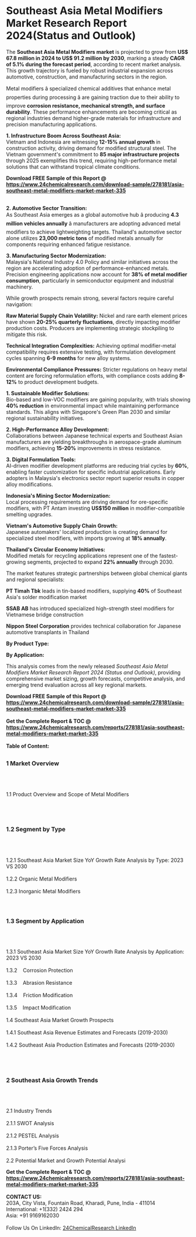 <h1>Southeast Asia Metal Modifiers Market Research Report 2024(Status and Outlook)</h1><p>The <strong>Southeast Asia Metal Modifiers market</strong> is projected to grow from <strong>US$ 67.8 million in 2024 to US$ 91.2 million by 2030</strong>, marking a steady <strong>CAGR of 5.1% during the forecast period</strong>, according to recent market analysis. This growth trajectory is fueled by robust industrial expansion across automotive, construction, and manufacturing sectors in the region.</p><p>Metal modifiers â specialized chemical additives that enhance metal properties during processing â are gaining traction due to their ability to improve <strong>corrosion resistance, mechanical strength, and surface durability</strong>. These performance enhancements are becoming critical as regional industries demand higher-grade materials for infrastructure and precision manufacturing applications.</p><p><strong>1. Infrastructure Boom Across Southeast Asia:</strong><br>
Vietnam and Indonesia are witnessing <strong>12-15% annual growth</strong> in construction activity, driving demand for modified structural steel. The Vietnam government's commitment to <strong>85 major infrastructure projects</strong> through 2025 exemplifies this trend, requiring high-performance metal solutions that can withstand tropical climate conditions.</p><div><b>Download FREE Sample of this Report @ 
            <a href="https://www.24chemicalresearch.com/download-sample/278181/asia-southeast-metal-modifiers-market-market-335">
            https://www.24chemicalresearch.com/download-sample/278181/asia-southeast-metal-modifiers-market-market-335</a></b></div><br><p><strong>2. Automotive Sector Transition:</strong><br>
As Southeast Asia emerges as a global automotive hub â producing <strong>4.3 million vehicles annually</strong> â manufacturers are adopting advanced metal modifiers to achieve lightweighting targets. Thailand's automotive sector alone utilizes <strong>23,000 metric tons</strong> of modified metals annually for components requiring enhanced fatigue resistance.</p><p><strong>3. Manufacturing Sector Modernization:</strong><br>
Malaysia's National Industry 4.0 Policy and similar initiatives across the region are accelerating adoption of performance-enhanced metals. Precision engineering applications now account for <strong>38% of metal modifier consumption</strong>, particularly in semiconductor equipment and industrial machinery.</p><p>While growth prospects remain strong, several factors require careful navigation:</p><p><strong>Raw Material Supply Chain Volatility:</strong> Nickel and rare earth element prices have shown <strong>20-25% quarterly fluctuations</strong>, directly impacting modifier production costs. Producers are implementing strategic stockpiling to mitigate this risk.</p><p><strong>Technical Integration Complexities:</strong> Achieving optimal modifier-metal compatibility requires extensive testing, with formulation development cycles spanning <strong>6-9 months</strong> for new alloy systems.</p><p><strong>Environmental Compliance Pressures:</strong> Stricter regulations on heavy metal content are forcing reformulation efforts, with compliance costs adding <strong>8-12%</strong> to product development budgets.</p><p><strong>1. Sustainable Modifier Solutions:</strong><br>
Bio-based and low-VOC modifiers are gaining popularity, with trials showing <strong>40% reduction</strong> in environmental impact while maintaining performance standards. This aligns with Singapore's Green Plan 2030 and similar regional sustainability initiatives.</p><p><strong>2. High-Performance Alloy Development:</strong><br>
Collaborations between Japanese technical experts and Southeast Asian manufacturers are yielding breakthroughs in aerospace-grade aluminum modifiers, achieving <strong>15-20%</strong> improvements in stress resistance.</p><p><strong>3. Digital Formulation Tools:</strong><br>
AI-driven modifier development platforms are reducing trial cycles by <strong>60%</strong>, enabling faster customization for specific industrial applications. Early adopters in Malaysia's electronics sector report superior results in copper alloy modifications.</p><p><strong>Indonesia's Mining Sector Modernization:</strong><br>
	Local processing requirements are driving demand for ore-specific modifiers, with PT Antam investing <strong>US$150 million</strong> in modifier-compatible smelting upgrades.</p><p><strong>Vietnam's Automotive Supply Chain Growth:</strong><br>
	Japanese automakers' localized production is creating demand for specialized steel modifiers, with imports growing at <strong>18% annually</strong>.</p><p><strong>Thailand's Circular Economy Initiatives:</strong><br>
	Modified metals for recycling applications represent one of the fastest-growing segments, projected to expand <strong>22% annually</strong> through 2030.</p><p>The market features strategic partnerships between global chemical giants and regional specialists:</p><p><strong>PT Timah Tbk</strong> leads in tin-based modifiers, supplying <strong>40%</strong> of Southeast Asia's solder modification market</p><p><strong>SSAB AB</strong> has introduced specialized high-strength steel modifiers for Vietnamese bridge construction</p><p><strong>Nippon Steel Corporation</strong> provides technical collaboration for Japanese automotive transplants in Thailand</p><p><strong>By Product Type:</strong></p><p><strong>By Application:</strong></p><p>This analysis comes from the newly released <em>Southeast Asia Metal Modifiers Market Research Report 2024 (Status and Outlook)</em>, providing comprehensive market sizing, growth forecasts, competitive analysis, and emerging trend evaluation across all key regional markets.</p><div><b>Download FREE Sample of this Report @ 
            <a href="https://www.24chemicalresearch.com/download-sample/278181/asia-southeast-metal-modifiers-market-market-335">
            https://www.24chemicalresearch.com/download-sample/278181/asia-southeast-metal-modifiers-market-market-335</a></b></div><br><div><b>Get the Complete Report & TOC @ 
            <a href="https://www.24chemicalresearch.com/reports/278181/asia-southeast-metal-modifiers-market-market-335">
            https://www.24chemicalresearch.com/reports/278181/asia-southeast-metal-modifiers-market-market-335</a></b></div><br>
            <b>Table of Content:</b><p><h2><span style="font-size:16px"><strong>1 Market Overview&nbsp;&nbsp; &nbsp;</strong></span></h2><br />
<br />
<p>1.1 Product Overview and Scope of Metal Modifiers&nbsp;</p><br />
<br />
<h2><strong><span style="font-size:16px">1.2 Segment by Type&nbsp;&nbsp; &nbsp;</span></strong></h2><br />
<br />
<p>1.2.1 Southeast Asia Market Size YoY Growth Rate Analysis by Type: 2023 VS 2030&nbsp;&nbsp; &nbsp;<br /><br />
1.2.2 Organic Metal Modifiers&nbsp;&nbsp; &nbsp;<br /><br />
1.2.3 Inorganic Metal Modifiers<br /><br />
<br />
<h2><span style="font-size:16px"><strong>1.3 Segment by Application&nbsp;&nbsp;</strong></span></h2><br />
<br />
<p>1.3.1 Southeast Asia Market Size YoY Growth Rate Analysis by Application: 2023 VS 2030&nbsp;&nbsp; &nbsp;<br /><br />
1.3.2&nbsp;&nbsp; &nbsp;Corrosion Protection<br /><br />
1.3.3&nbsp;&nbsp; &nbsp;Abrasion Resistance<br /><br />
1.3.4&nbsp;&nbsp; &nbsp;Friction Modification<br /><br />
1.3.5&nbsp;&nbsp; &nbsp;Impact Modification<br /><br />
1.4 Southeast Asia Market Growth Prospects&nbsp;&nbsp; &nbsp;<br /><br />
1.4.1 Southeast Asia Revenue Estimates and Forecasts (2019-2030)&nbsp;&nbsp; &nbsp;<br /><br />
1.4.2 Southeast Asia Production Estimates and Forecasts (2019-2030)&nbsp;&nbsp;</p><br />
<br />
<h2><span style="font-size:16px"><strong>2 Southeast Asia Growth Trends&nbsp;&nbsp; &nbsp;</strong></span></h2><br />
<br />
<p>2.1 Industry Trends&nbsp;&nbsp; &nbsp;<br /><br />
2.1.1 SWOT Analysis&nbsp;&nbsp; &nbsp;<br /><br />
2.1.2 PESTEL Analysis&nbsp;&nbsp; &nbsp;<br /><br />
2.1.3 Porter&rsquo;s Five Forces Analysis&nbsp;&nbsp; &nbsp;<br /><br />
2.2 Potential Market and Growth Potential Analysi</p><div><b>Get the Complete Report & TOC @ 
            <a href="https://www.24chemicalresearch.com/reports/278181/asia-southeast-metal-modifiers-market-market-335">
            https://www.24chemicalresearch.com/reports/278181/asia-southeast-metal-modifiers-market-market-335</a></b></div><br><b>CONTACT US:</b><br>
            203A, City Vista, Fountain Road, Kharadi, Pune, India - 411014<br>
            International: +1(332) 2424 294<br>
            Asia: +91 9169162030 <br><br>
            Follow Us On LinkedIn: <a href="https://www.linkedin.com/company/24chemicalresearch/">24ChemicalResearch LinkedIn</a>